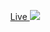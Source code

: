 <p align="center">  
  <a href = "https://ensvrdrcardgame.netlify.app/"> Live <a>
  <img src="https://github.com/enesvardar/kodluyoruz-front-end/blob/main/redux/card-game/image.gif">
</p>

